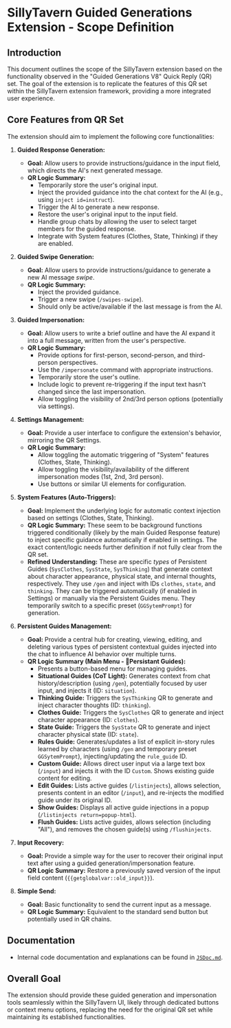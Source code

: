 # SillyTavern Guided Generations Extension - Scope Definition

## Introduction

This document outlines the scope of the SillyTavern extension based on the functionality observed in the "Guided Generations V8" Quick Reply (QR) set. The goal of the extension is to replicate the features of this QR set within the SillyTavern extension framework, providing a more integrated user experience.

## Core Features from QR Set

The extension should aim to implement the following core functionalities:

1.  **Guided Response Generation:**
    *   **Goal:** Allow users to provide instructions/guidance in the input field, which directs the AI's next generated message.
    *   **QR Logic Summary:**
        *   Temporarily store the user's original input.
        *   Inject the provided guidance into the chat context for the AI (e.g., using `inject id=instruct`).
        *   Trigger the AI to generate a new response.
        *   Restore the user's original input to the input field.
        *   Handle group chats by allowing the user to select target members for the guided response.
        *   Integrate with System features (Clothes, State, Thinking) if they are enabled.

2.  **Guided Swipe Generation:**
    *   **Goal:** Allow users to provide instructions/guidance to generate a new AI message *swipe*.
    *   **QR Logic Summary:**
        *   Inject the provided guidance.
        *   Trigger a new swipe (`/swipes-swipe`).
        *   Should only be active/available if the last message is from the AI.

3.  **Guided Impersonation:**
    *   **Goal:** Allow users to write a brief outline and have the AI expand it into a full message, written from the user's perspective.
    *   **QR Logic Summary:**
        *   Provide options for first-person, second-person, and third-person perspectives.
        *   Use the `/impersonate` command with appropriate instructions.
        *   Temporarily store the user's outline.
        *   Include logic to prevent re-triggering if the input text hasn't changed since the last impersonation.
        *   Allow toggling the visibility of 2nd/3rd person options (potentially via settings).

4.  **Settings Management:**
    *   **Goal:** Provide a user interface to configure the extension's behavior, mirroring the QR Settings.
    *   **QR Logic Summary:**
        *   Allow toggling the automatic triggering of "System" features (Clothes, State, Thinking).
        *   Allow toggling the visibility/availability of the different impersonation modes (1st, 2nd, 3rd person).
        *   Use buttons or similar UI elements for configuration.

5.  **System Features (Auto-Triggers):**
    *   **Goal:** Implement the underlying logic for automatic context injection based on settings (Clothes, State, Thinking).
    *   **QR Logic Summary:** These seem to be background functions triggered conditionally (likely by the main Guided Response feature) to inject specific guidance automatically if enabled in settings. The exact content/logic needs further definition if not fully clear from the QR set.
    *   **Refined Understanding:** These are specific *types* of Persistent Guides (`SysClothes`, `SysState`, `SysThinking`) that generate context about character appearance, physical state, and internal thoughts, respectively. They use `/gen` and inject with IDs `clothes`, `state`, and `thinking`. They can be triggered automatically (if enabled in Settings) or manually via the Persistent Guides menu. They temporarily switch to a specific preset (`GGSytemPrompt`) for generation.

6.  **Persistent Guides Management:**
    *   **Goal:** Provide a central hub for creating, viewing, editing, and deleting various types of persistent contextual guides injected into the chat to influence AI behavior over multiple turns.
    *   **QR Logic Summary (Main Menu - 🤔Persistant Guides):**
        *   Presents a button-based menu for managing guides.
        *   **Situational Guides (CoT Light):** Generates context from chat history/description (using `/gen`), potentially focused by user input, and injects it (ID: `situation`).
        *   **Thinking Guide:** Triggers the `SysThinking` QR to generate and inject character thoughts (ID: `thinking`).
        *   **Clothes Guide:** Triggers the `SysClothes` QR to generate and inject character appearance (ID: `clothes`).
        *   **State Guide:** Triggers the `SysState` QR to generate and inject character physical state (ID: `state`).
        *   **Rules Guide:** Generates/updates a list of explicit in-story rules learned by characters (using `/gen` and temporary preset `GGSytemPrompt`), injecting/updating the `rule_guide` ID.
        *   **Custom Guide:** Allows direct user input via a large text box (`/input`) and injects it with the ID `Custom`. Shows existing guide content for editing.
        *   **Edit Guides:** Lists active guides (`/listinjects`), allows selection, presents content in an editor (`/input`), and re-injects the modified guide under its original ID.
        *   **Show Guides:** Displays all active guide injections in a popup (`/listinjects return=popup-html`).
        *   **Flush Guides:** Lists active guides, allows selection (including "All"), and removes the chosen guide(s) using `/flushinjects`.

7.  **Input Recovery:**
    *   **Goal:** Provide a simple way for the user to recover their original input text after using a guided generation/impersonation feature.
    *   **QR Logic Summary:** Restore a previously saved version of the input field content (`{{getglobalvar::old_input}}`).

8.  **Simple Send:**
    *   **Goal:** Basic functionality to send the current input as a message.
    *   **QR Logic Summary:** Equivalent to the standard send button but potentially used in QR chains.

## Documentation

- Internal code documentation and explanations can be found in [`JSDoc.md`](./JSDoc.md).

## Overall Goal

The extension should provide these guided generation and impersonation tools seamlessly within the SillyTavern UI, likely through dedicated buttons or context menu options, replacing the need for the original QR set while maintaining its established functionalities.
